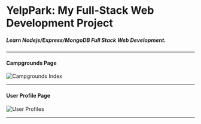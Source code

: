 
# YelpPark: My Full-Stack Web Development Project

##### Learn Nodejs/Express/MongoDB Full Stack Web Development.

---

#### Campgrounds Page
![Campgrounds Index](http://res.cloudinary.com/kledu188833/image/upload/q_auto/v1528865000/Screen_Shot_2018-06-13_at_12.32.19_PM.png "Show Case Page")

---
#### User Profile Page

![User Profiles ](http://res.cloudinary.com/kledu188833/image/upload/q_auto/v1528864992/Screen_Shot_2018-06-13_at_12.05.56_PM.png "User ShowCase")

---
